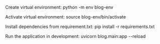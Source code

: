 Create virtual environment:
python -m env blog-env

Activate virtual environment:
source blog-env/bin/activate

Install dependencies from requirement.txt:
pip install -r requirements.txt

Run the application in development:
uvicorn blog.main:app --reload

